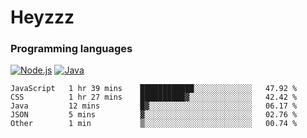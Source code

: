 # Heyzzz  

### Programming languages  

[![Node.js](https://img.shields.io/badge/-Node.js-262626?style=for-the-badge)](https://nodejs.org)
[![Java](https://img.shields.io/badge/-Java-262626?style=for-the-badge)](https://java.com)

<!--START_SECTION:waka-->

```text
JavaScript   1 hr 39 mins    ████████████░░░░░░░░░░░░░   47.92 %
CSS          1 hr 27 mins    ██████████▓░░░░░░░░░░░░░░   42.42 %
Java         12 mins         █▓░░░░░░░░░░░░░░░░░░░░░░░   06.17 %
JSON         5 mins          ▓░░░░░░░░░░░░░░░░░░░░░░░░   02.76 %
Other        1 min           ▒░░░░░░░░░░░░░░░░░░░░░░░░   00.74 %
```

<!--END_SECTION:waka-->
